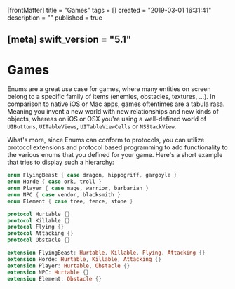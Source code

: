 [frontMatter]
title = "Games"
tags = []
created = "2019-03-01 16:31:41"
description = ""
published = true

[meta]
swift_version = "5.1"
---

# Games

Enums are a great use case for games, where many entities on screen
belong to a specific family of items (enemies, obstacles, textures,
...). In comparison to native iOS or Mac apps, games oftentimes are a
tabula rasa. Meaning you invent a new world with new relationships and
new kinds of objects, whereas on iOS or OSX you\'re using a well-defined
world of `UIButtons`, `UITableViews`, `UITableViewCells` or `NSStackView`.

What\'s more, since Enums can conform to protocols, you can utilize
protocol extensions and protocol based programming to add functionality
to the various enums that you defined for your game. Here\'s a short
example that tries to display such a hierarchy:

``` Swift
enum FlyingBeast { case dragon, hippogriff, gargoyle }
enum Horde { case ork, troll }
enum Player { case mage, warrior, barbarian }
enum NPC { case vendor, blacksmith }
enum Element { case tree, fence, stone }

protocol Hurtable {}
protocol Killable {}
protocol Flying {}
protocol Attacking {}
protocol Obstacle {}

extension FlyingBeast: Hurtable, Killable, Flying, Attacking {}
extension Horde: Hurtable, Killable, Attacking {}
extension Player: Hurtable, Obstacle {}
extension NPC: Hurtable {}
extension Element: Obstacle {}
```
